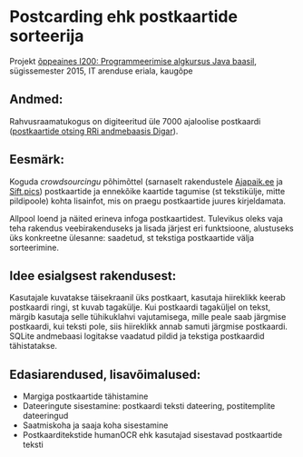 # Postcarding ehk postkaartide sorteerija
Projekt [õppeaines I200: Programmeerimise algkursus Java baasil](http://i200.itcollege.ee/), sügissemester 2015, IT arenduse eriala, kaugõpe

## Andmed:
Rahvusraamatukogus on digiteeritud üle 7000 ajaloolise postkaardi ([postkaartide otsing RRi andmebaasis Digar](http://goo.gl/NxMyZz)).

## Eesmärk:
Koguda *crowdsourcingu* põhimõttel (sarnaselt rakendustele [Ajapaik.ee](http://ajapaik.ee) ja [Sift.pics](http://sift.pics)) postkaartide ja ennekõike kaartide tagumise (st tekstikülje, mitte pildipoole) kohta lisainfot, mis on praegu postkaartide juures kirjeldamata.

Allpool loend ja näited erineva infoga postkaartidest. Tulevikus oleks vaja teha rakendus veebirakenduseks ja lisada järjest eri funktsioone, alustuseks üks konkreetne ülesanne: saadetud, st tekstiga postkaartide välja sorteerimine.

## Idee esialgsest rakendusest:
Kasutajale kuvatakse täisekraanil üks postkaart, kasutaja hiireklikk keerab postkaardi ringi, st kuvab tagakülje. Kui postkaardi tagaküljel on tekst, märgib kasutaja selle tühikuklahvi vajutamisega, mille peale saab järgmise postkaardi, kui teksti pole, siis hiireklikk annab samuti järgmise postkaardi.
SQLite andmebaasi logitakse vaadatud pildid ja tekstiga postkaardid tähistatakse.

## Edasiarendused, lisavõimalused:
* Margiga postkaartide tähistamine
* Dateeringute sisestamine: postkaardi teksti dateering, postitemplite dateeringud
* Saatmiskoha ja saaja koha sisestamine
* Postkaarditekstide humanOCR ehk kasutajad sisestavad postkaartide teksti
